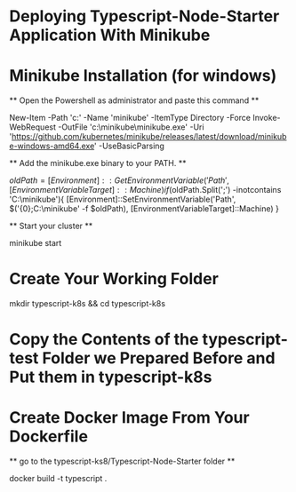 # Deploying Typescript-Node-Starter Application With Minikube

# Minikube Installation (for windows)

** Open the Powershell as administrator and paste this command **

New-Item -Path 'c:\' -Name 'minikube' -ItemType Directory -Force
Invoke-WebRequest -OutFile 'c:\minikube\minikube.exe' -Uri 'https://github.com/kubernetes/minikube/releases/latest/download/minikube-windows-amd64.exe' -UseBasicParsing

** Add the minikube.exe binary to your PATH. **

$oldPath = [Environment]::GetEnvironmentVariable('Path', [EnvironmentVariableTarget]::Machine)
if ($oldPath.Split(';') -inotcontains 'C:\minikube'){
  [Environment]::SetEnvironmentVariable('Path', $('{0};C:\minikube' -f $oldPath), [EnvironmentVariableTarget]::Machine)
}

** Start your cluster ** 

minikube start


# Create Your Working Folder 

mkdir typescript-k8s && cd typescript-k8s


# Copy the Contents of the typescript-test Folder we Prepared Before and Put them in typescript-k8s


# Create Docker Image From Your Dockerfile

** go to the typescript-ks8/Typescript-Node-Starter folder **

docker build -t typescript .




